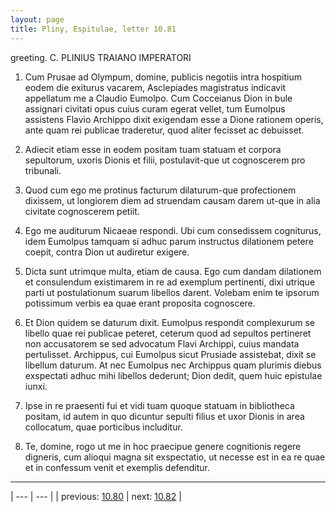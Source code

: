 ```yaml
---
layout: page
title: Pliny, Espitulae, letter 10.81
---
```


greeting. C. PLINIUS TRAIANO IMPERATORI



1. Cum Prusae ad Olympum, domine, publicis negotiis intra hospitium eodem die exiturus vacarem, Asclepiades magistratus indicavit appellatum me a Claudio Eumolpo. Cum Cocceianus Dion in bule assignari civitati opus cuius curam egerat vellet, tum Eumolpus assistens Flavio Archippo dixit exigendam esse a Dione rationem operis, ante quam rei publicae traderetur, quod aliter fecisset ac debuisset.



2. Adiecit etiam esse in eodem positam tuam statuam et corpora sepultorum, uxoris Dionis et filii, postulavit-que ut cognoscerem pro tribunali.



3. Quod cum ego me protinus facturum dilaturum-que profectionem dixissem, ut longiorem diem ad struendam causam darem ut-que in alia civitate cognoscerem petiit.



4. Ego me auditurum Nicaeae respondi. Ubi cum consedissem cogniturus, idem Eumolpus tamquam si adhuc parum instructus dilationem petere coepit, contra Dion ut audiretur exigere.



5. Dicta sunt utrimque multa, etiam de causa. Ego cum dandam dilationem et <te> consulendum existimarem in re ad exemplum pertinenti, dixi utrique parti ut postulationum suarum libellos darent. Volebam enim te ipsorum potissimum verbis ea quae erant proposita cognoscere.



6. Et Dion quidem se daturum dixit. Eumolpus respondit complexurum se libello quae rei publicae peteret, ceterum quod ad sepultos pertineret non accusatorem se sed advocatum Flavi Archippi, cuius mandata pertulisset. Archippus, cui Eumolpus sicut Prusiade assistebat, dixit se libellum daturum. At nec Eumolpus nec Archippus quam<quam> plurimis diebus exspectati adhuc mihi libellos dederunt; Dion dedit, quem huic epistulae iunxi.



7. Ipse in re praesenti fui et vidi tuam quoque statuam in bibliotheca positam, id autem in quo dicuntur sepulti filius et uxor Dionis in area collocatum, quae porticibus includitur.



8. Te, domine, rogo ut me in hoc praecipue genere cognitionis regere digneris, cum alioqui magna sit exspectatio, ut necesse est in ea re quae et in confessum venit et exemplis defenditur.



---

| --- | --- |
| previous: [10.80](../10.80/) | next: [10.82](../10.82/) |